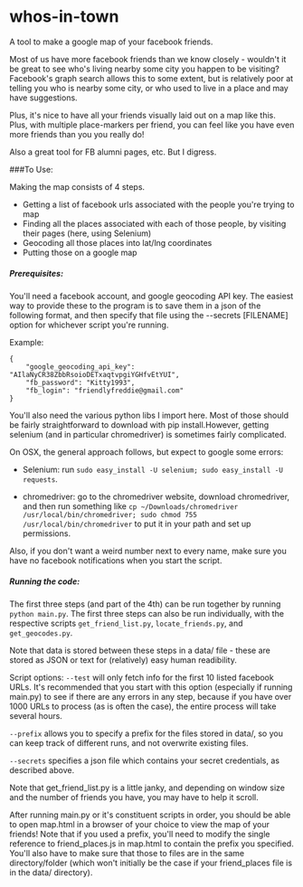 # whos-in-town
A tool to make a google map of your facebook friends.

Most of us have more facebook friends than we know closely - wouldn't it be great to see who's living nearby some city you happen to be visiting? Facebook's graph search allows this to some extent, but is relatively poor at telling you who is nearby some city, or who used to live in a place and may have suggestions.

Plus, it's nice to have all your friends visually laid out on a map like this. Plus, with multiple place-markers per friend, you can feel like you have even more friends than you you really do!

Also a great tool for FB alumni pages, etc. But I digress.

###To Use:

Making the map consists of 4 steps.
- Getting a list of facebook urls associated with the people you're trying to map
- Finding all the places associated with each of those people, by visiting their pages (here, using Selenium)
- Geocoding all those places into lat/lng coordinates
- Putting those on a google map

##### Prerequisites:

You'll need a facebook account, and google geocoding API key. The easiest way to provide these to the program is to save them in a json of the following format, and then specify that file using the --secrets [FILENAME] option for whichever script you're running.

Example:
```
{
	"google_geocoding_api_key":  "AIlaNyCR38ZbbRsoioDETxaqtvpgiYGHfvEtYUI",
	"fb_password": "Kitty1993",
	"fb_login": "friendlyfreddie@gmail.com"
}
```

You'll also need the various python libs I import here. Most of those should be fairly straightforward to download with pip install.However, getting selenium (and in particular chromedriver) is sometimes fairly complicated.

On OSX, the general approach follows, but expect to google some errors:
- Selenium: run `sudo easy_install -U selenium; sudo easy_install -U requests`.

- chromedriver: go to the chromedriver website, download chromedriver, and then run something like `cp ~/Downloads/chromedriver /usr/local/bin/chromedriver; sudo chmod 755 /usr/local/bin/chromedriver` to put it in your path and set up permissions.

Also, if you don't want a weird number next to every name, make sure you have no facebook notifications when you start the script.

##### Running the code:

The first three steps (and part of the 4th) can be run together by running `python main.py`. The first three steps can also be run individually, with the respective scripts `get_friend_list.py`, `locate_friends.py`, and `get_geocodes.py`.

Note that data is stored between these steps in a data/ file - these are stored as JSON or text for (relatively) easy human readibility.

Script options:
 `--test` will only fetch info for the first 10 listed facebook URLs. It's recommended that you start with this option (especially if running main.py) to see if there are any errors in any step, because if you have over 1000 URLs to process (as is often the case), the entire process will take several hours.

 `--prefix` allows you to specify a prefix for the files stored in data/, so you can keep track of different runs, and not overwrite existing files.

 `--secrets` specifies a json file which contains your secret credentials, as described above.


Note that get_friend_list.py is a little janky, and depending on window size and the number of friends you have, you may have to help it scroll.

After running main.py or it's constituent scripts in order, you should be able to open map.html in a browser of your choice to view the map of your friends! Note that if you used a prefix, you'll need to modify the single reference to friend_places.js in map.html to contain the prefix you specified. You'll also have to make sure that those to files are in the same directory/folder (which won't initially be the case if your friend_places file is in the data/ directory).